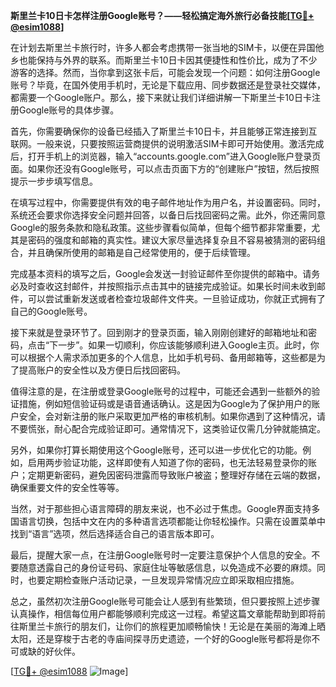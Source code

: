 **斯里兰卡10日卡怎样注册Google账号？——轻松搞定海外旅行必备技能[[TG💪+ @esim1088](https://t.me/s/esim1088)]**

在计划去斯里兰卡旅行时，许多人都会考虑携带一张当地的SIM卡，以便在异国他乡也能保持与外界的联系。而斯里兰卡10日卡因其便捷性和性价比，成为了不少游客的选择。然而，当你拿到这张卡后，可能会发现一个问题：如何注册Google账号？毕竟，在国外使用手机时，无论是下载应用、同步数据还是登录社交媒体，都需要一个Google账户。那么，接下来就让我们详细讲解一下斯里兰卡10日卡注册Google账号的具体步骤。

首先，你需要确保你的设备已经插入了斯里兰卡10日卡，并且能够正常连接到互联网。一般来说，只要按照运营商提供的说明激活SIM卡即可开始使用。激活完成后，打开手机上的浏览器，输入“accounts.google.com”进入Google账户登录页面。如果你还没有Google账号，可以点击页面下方的“创建账户”按钮，然后按照提示一步步填写信息。

在填写过程中，你需要提供有效的电子邮件地址作为用户名，并设置密码。同时，系统还会要求你选择安全问题并回答，以备日后找回密码之需。此外，你还需同意Google的服务条款和隐私政策。这些步骤看似简单，但每个细节都非常重要，尤其是密码的强度和邮箱的真实性。建议大家尽量选择复杂且不容易被猜测的密码组合，并且确保所使用的邮箱是自己经常使用的，便于后续管理。

完成基本资料的填写之后，Google会发送一封验证邮件至你提供的邮箱中。请务必及时查收这封邮件，并按照指示点击其中的链接完成验证。如果长时间未收到邮件，可以尝试重新发送或者检查垃圾邮件文件夹。一旦验证成功，你就正式拥有了自己的Google账号。

接下来就是登录环节了。回到刚才的登录页面，输入刚刚创建好的邮箱地址和密码，点击“下一步”。如果一切顺利，你应该能够顺利进入Google主页。此时，你可以根据个人需求添加更多的个人信息，比如手机号码、备用邮箱等，这些都是为了提高账户的安全性以及方便日后找回密码。

值得注意的是，在注册或登录Google账号的过程中，可能还会遇到一些额外的验证措施，例如短信验证码或是语音通话确认。这是因为Google为了保护用户的账户安全，会对新注册的账户采取更加严格的审核机制。如果你遇到了这种情况，请不要慌张，耐心配合完成验证即可。通常情况下，这类验证仅需几分钟就能搞定。

另外，如果你打算长期使用这个Google账号，还可以进一步优化它的功能。例如，启用两步验证功能，这样即使有人知道了你的密码，也无法轻易登录你的账户；定期更新密码，避免因密码泄露而导致账户被盗；整理好存储在云端的数据，确保重要文件的安全性等等。

当然，对于那些担心语言障碍的朋友来说，也不必过于焦虑。Google界面支持多国语言切换，包括中文在内的多种语言选项都能让你轻松操作。只需在设置菜单中找到“语言”选项，然后选择适合自己的语言版本即可。

最后，提醒大家一点，在注册Google账号时一定要注意保护个人信息的安全。不要随意透露自己的身份证号码、家庭住址等敏感信息，以免造成不必要的麻烦。同时，也要定期检查账户活动记录，一旦发现异常情况应立即采取相应措施。

总之，虽然初次注册Google账号可能会让人感到有些繁琐，但只要按照上述步骤认真操作，相信每位用户都能够顺利完成这一过程。希望这篇文章能帮助到即将前往斯里兰卡旅行的朋友们，让你们的旅程更加顺畅愉快！无论是在美丽的海滩上晒太阳，还是穿梭于古老的寺庙间探寻历史遗迹，一个好的Google账号都将是你不可或缺的好伙伴。

[[TG💪+ @esim1088](https://t.me/s/esim1088) ![Image](https://i.postimg.cc/4NQfJmqS/Snipaste-2025-05-13-00-14-12.png)]
